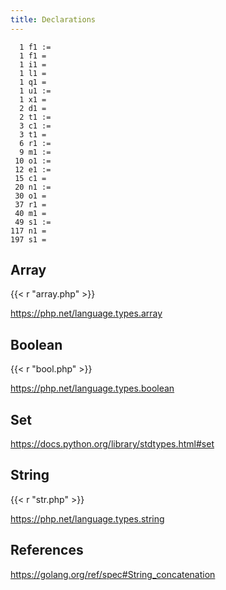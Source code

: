 ```yaml
---
title: Declarations
---
```


~~~
  1 f1 :=
  1 f1 =
  1 i1 =
  1 l1 =
  1 q1 =
  1 u1 :=
  1 x1 =
  2 d1 =
  2 t1 :=
  3 c1 :=
  3 t1 =
  6 r1 :=
  9 m1 :=
 10 o1 :=
 12 e1 :=
 15 c1 =
 20 n1 :=
 30 o1 =
 37 r1 =
 40 m1 =
 49 s1 :=
117 n1 =
197 s1 =
~~~

## Array

{{< r "array.php" >}}

<https://php.net/language.types.array>

## Boolean

{{< r "bool.php" >}}

<https://php.net/language.types.boolean>

## Set

<https://docs.python.org/library/stdtypes.html#set>

## String

{{< r "str.php" >}}

<https://php.net/language.types.string>

## References

<https://golang.org/ref/spec#String_concatenation>
